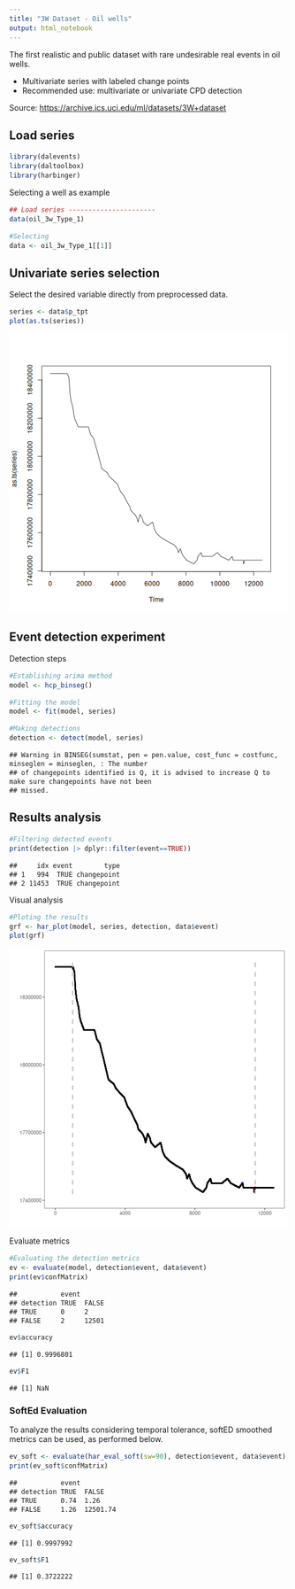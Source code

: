 ```yaml
---
title: "3W Dataset - Oil wells"
output: html_notebook
---
```

The first realistic and public dataset with rare undesirable real events in oil wells.

* Multivariate series with labeled change points
* Recommended use: multivariate or univariate CPD detection

Source: https://archive.ics.uci.edu/ml/datasets/3W+dataset


## Load series

``` r
library(dalevents)
library(daltoolbox)
library(harbinger)
```

Selecting a well as example


``` r
## Load series ----------------------
data(oil_3w_Type_1)
```



``` r
#Selecting
data <- oil_3w_Type_1[[1]]
```


## Univariate series selection
Select the desired variable directly from preprocessed data.


``` r
series <- data$p_tpt
plot(as.ts(series))
```

![plot of chunk unnamed-chunk-17](fig/3w_samples/unnamed-chunk-17-1.png)

## Event detection experiment


Detection steps

``` r
#Establishing arima method
model <- hcp_binseg()
```



``` r
#Fitting the model
model <- fit(model, series)
```



``` r
#Making detections
detection <- detect(model, series)
```

```
## Warning in BINSEG(sumstat, pen = pen.value, cost_func = costfunc, minseglen = minseglen, : The number
## of changepoints identified is Q, it is advised to increase Q to make sure changepoints have not been
## missed.
```


## Results analysis



``` r
#Filtering detected events
print(detection |> dplyr::filter(event==TRUE))
```

```
##     idx event        type
## 1   994  TRUE changepoint
## 2 11453  TRUE changepoint
```

Visual analysis

``` r
#Ploting the results
grf <- har_plot(model, series, detection, data$event)
plot(grf)
```

![plot of chunk unnamed-chunk-22](fig/3w_samples/unnamed-chunk-22-1.png)

Evaluate metrics

``` r
#Evaluating the detection metrics
ev <- evaluate(model, detection$event, data$event)
print(ev$confMatrix)
```

```
##           event      
## detection TRUE  FALSE
## TRUE      0     2    
## FALSE     2     12501
```


``` r
ev$accuracy
```

```
## [1] 0.9996801
```

``` r
ev$F1
```

```
## [1] NaN
```

### SoftEd Evaluation
To analyze the results considering temporal tolerance, softED smoothed metrics can be used, as performed below.


``` r
ev_soft <- evaluate(har_eval_soft(sw=90), detection$event, data$event)
print(ev_soft$confMatrix)
```

```
##           event         
## detection TRUE  FALSE   
## TRUE      0.74  1.26    
## FALSE     1.26  12501.74
```


``` r
ev_soft$accuracy
```

```
## [1] 0.9997992
```

``` r
ev_soft$F1
```

```
## [1] 0.3722222
```
